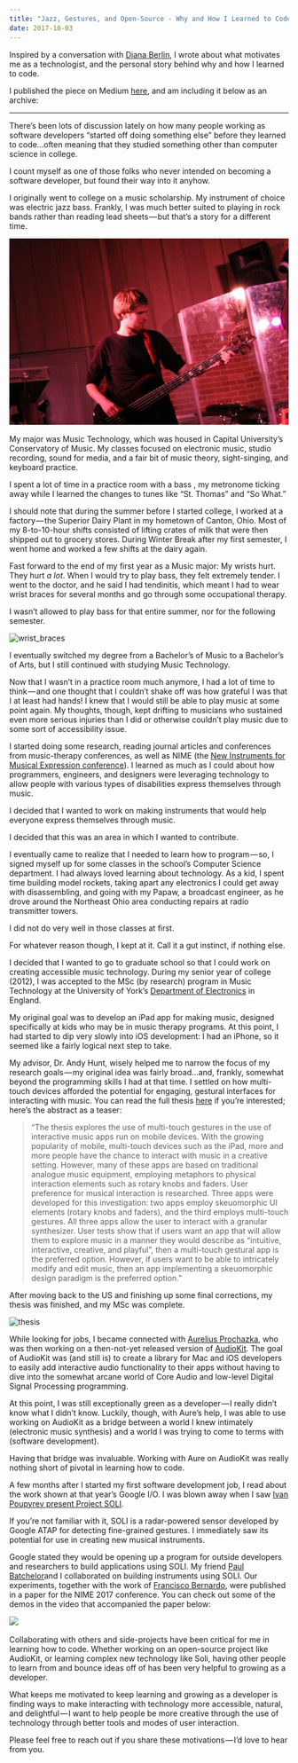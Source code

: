 ```yaml
---
title: "Jazz, Gestures, and Open-Source - Why and How I Learned to Code"
date: 2017-10-03
---
```


Inspired by a conversation with [Diana Berlin](http://dianaberlin.com/), I wrote about what motivates me as a technologist, and the personal story behind why and how I learned to code.

I published the piece on Medium [here](https://medium.com/@narner/jazz-gestures-and-open-source-d42482bb8b9e), and am including it below as an archive:

____________________________________________________________________________________________________________________

There’s been lots of discussion lately on how many people working as software developers “started off doing something else” before they learned to code…often meaning that they studied something other than computer science in college.

I count myself as one of those folks who never intended on becoming a software developer, but found their way into it anyhow.

I originally went to college on a music scholarship. My instrument of choice was electric jazz bass. Frankly, I was much better suited to playing in rock bands rather than reading lead sheets — but that’s a story for a different time.



![bass](/static/blog_assets/2017/bass.jpg)

My major was Music Technology, which was housed in Capital University’s Conservatory of Music. My classes focused on electronic music, studio recording, sound for media, and a fair bit of music theory, sight-singing, and keyboard practice.

I spent a lot of time in a practice room with a bass , my metronome ticking away while I learned the changes to tunes like “St. Thomas” and “So What.”

I should note that during the summer before I started college, I worked at a factory — the Superior Dairy Plant in my hometown of Canton, Ohio. Most of my 8-to-10-hour shifts consisted of lifting crates of milk that were then shipped out to grocery stores. During Winter Break after my first semester, I went home and worked a few shifts at the dairy again.

Fast forward to the end of my first year as a Music major: My wrists hurt. They hurt *a lot*. When I would try to play bass, they felt extremely tender. I went to the doctor, and he said I had tendinitis, which meant I had to wear wrist braces for several months and go through some occupational therapy.

I wasn’t allowed to play bass for that entire summer, nor for the following semester.



![wrist_braces](/blog_assets/2017/wrist_braces.jpg)

I eventually switched my degree from a Bachelor’s of Music to a Bachelor’s of Arts, but I still continued with studying Music Technology.

Now that I wasn’t in a practice room much anymore, I had a lot of time to think — and one thought that I couldn’t shake off was how grateful I was that I at least had hands! I knew that I would still be able to play music at some point again. My thoughts, though, kept drifting to musicians who sustained even more serious injuries than I did or otherwise couldn’t play music due to some sort of accessibility issue.

I started doing some research, reading journal articles and conferences from music-therapy conferences, as well as NIME (the [New Instruments for Musical Expression conference](http://nime.org/)). I learned as much as I could about how programmers, engineers, and designers were leveraging technology to allow people with various types of disabilities express themselves through music.

I decided that I wanted to work on making instruments that would help everyone express themselves through music.

I decided that this was an area in which I wanted to contribute.

I eventually came to realize that I needed to learn how to program — so, I signed myself up for some classes in the school’s Computer Science department. I had always loved learning about technology. As a kid, I spent time building model rockets, taking apart any electronics I could get away with disassembling, and going with my Papaw, a broadcast engineer, as he drove around the Northeast Ohio area conducting repairs at radio transmitter towers.

I did not do very well in those classes at first.

For whatever reason though, I kept at it. Call it a gut instinct, if nothing else.

I decided that I wanted to go to graduate school so that I could work on creating accessible music technology. During my senior year of college (2012), I was accepted to the MSc (by research) program in Music Technology at the University of York’s [Department of Electronics](https://www.york.ac.uk/electronic-engineering/) in England.

My original goal was to develop an iPad app for making music, designed specifically at kids who may be in music therapy programs. At this point, I had started to dip very slowly into iOS development: I had an iPhone, so it seemed like a fairly logical next step to take.

My advisor, Dr. Andy Hunt, wisely helped me to narrow the focus of my research goals — my original idea was fairly broad…and, frankly, somewhat beyond the programming skills I had at that time. I settled on how multi-touch devices afforded the potential for engaging, gestural interfaces for interacting with music. You can read the full thesis [here](http://etheses.whiterose.ac.uk/5312/) if you’re interested; here’s the abstract as a teaser:

> “The thesis explores the use of multi-touch gestures in the use of interactive music apps run on mobile devices. With the growing popularity of mobile, multi-touch devices such as the iPad, more and more people have the chance to interact with music in a creative setting. However, many of these apps are based on traditional analogue music equipment, employing metaphors to physical interaction elements such as rotary knobs and faders. User preference for musical interaction is researched. Three apps were developed for this investigation: two apps employ skeuomorphic UI elements (rotary knobs and faders), and the third employs multi-touch gestures. All three apps allow the user to interact with a granular synthesizer. User tests show that if users want an app that will allow them to explore music in a manner they would describe as “intuitive, interactive, creative, and playful”, then a multi-touch gestural app is the preferred option. However, if users want to be able to intricately modify and edit music, then an app implementing a skeuomorphic design paradigm is the preferred option.”

After moving back to the US and finishing up some final corrections, my thesis was finished, and my MSc was complete.

![thesis](/blog_assets/2017/thesis.jpg)

While looking for jobs, I became connected with [Aurelius Prochazka](http://www.aure.com/), who was then working on a then-not-yet released version of [AudioKit](http://www.audiokit.io/). The goal of AudioKit was (and still is) to create a library for Mac and iOS developers to easily add interactive audio functionality to their apps without having to dive into the somewhat arcane world of Core Audio and low-level Digital Signal Processing programming.

At this point, I was still exceptionally green as a developer — I really didn’t know what I didn’t know. Luckily, though, with Aure’s help, I was able to use working on AudioKit as a bridge between a world I knew intimately (electronic music synthesis) and a world I was trying to come to terms with (software development).

Having that bridge was invaluable. Working with Aure on AudioKit was really nothing short of pivotal in learning how to code.

A few months after I started my first software development job, I read about the work shown at that year’s Google I/O. I was blown away when I saw [Ivan Poupyrev present Project SOLI](https://www.youtube.com/watch?v=7GJo_kPLCTQ&feature=youtu.be&t=269).

If you’re not familiar with it, SOLI is a radar-powered sensor developed by Google ATAP for detecting fine-grained gestures. I immediately saw its potential for use in creating new musical instruments.

Google stated they would be opening up a program for outside developers and researchers to build applications using SOLI. My friend [Paul Batchelor](http://paulbatchelor.github.io/)and I collaborated on building instruments using SOLI. Our experiments, together with the work of [Francisco Bernardo](http://frantic0.com/), were published in a paper for the NIME 2017 conference. You can check out some of the demos in the video that accompanied the paper below:

[![](http://img.youtube.com/vi/WGlVzIlJvno/0.jpg)](http://www.youtube.com/watch?v=WGlVzIlJvno "")



Collaborating with others and side-projects have been critical for me in learning how to code. Whether working on an open-source project like AudioKit, or learning complex new technology like Soli, having other people to learn from and bounce ideas off of has been very helpful to growing as a developer.

What keeps me motivated to keep learning and growing as a developer is finding ways to make interacting with technology more accessible, natural, and delightful — I want to help people be more creative through the use of technology through better tools and modes of user interaction.

Please feel free to reach out if you share these motivations — I’d love to hear from you.
